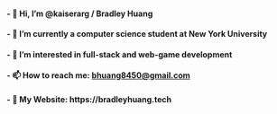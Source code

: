 <h4> - 👋 Hi, I’m @kaiserarg / Bradley Huang </h4>
<h4> - 🗽 I’m currently a computer science student at New York University </h4>
<h4> - 👀 I’m interested in full-stack and web-game development </h4>
<h4> - 📫 How to reach me:  <a href="mailto:bhuang8450@gmail.com">bhuang8450@gmail.com</a> </h4>
<h4> - 🚗 My Website: https://bradleyhuang.tech </h4>

